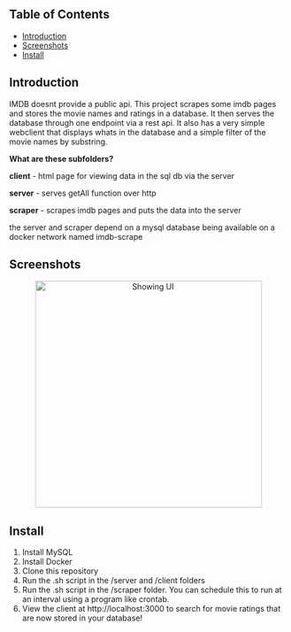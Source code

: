 ## Table of Contents

- [Introduction](#introduction)
- [Screenshots](#screenshots)
- [Install](#install)

## Introduction
IMDB doesnt provide a public api.  This project scrapes some imdb pages and stores the movie names and ratings in a database.  It then serves the database through one endpoint via a rest api.  It also has a very simple webclient that displays whats in the database and a simple filter of the movie names by substring.


**What are these subfolders?**

**client** - html page for viewing data in the sql db via the server

**server** - serves getAll function over http

**scraper** - scrapes imdb pages and puts the data into the server


the server and scraper depend on a mysql database being available on a docker network named imdb-scrape

## Screenshots

<p align="center">
  <img width="410"
       alt="Showing UI"
       src="/resources/screenshots/client_using_api.gif">
</p>

## Install

1. Install MySQL
2. Install Docker
3. Clone this repository
4. Run the .sh script in the /server and /client folders
5. Run the .sh script in the /scraper folder.  You can schedule this to run at an interval using a program like crontab.
6. View the client at http://localhost:3000 to search for movie ratings that are now stored in your database!  


